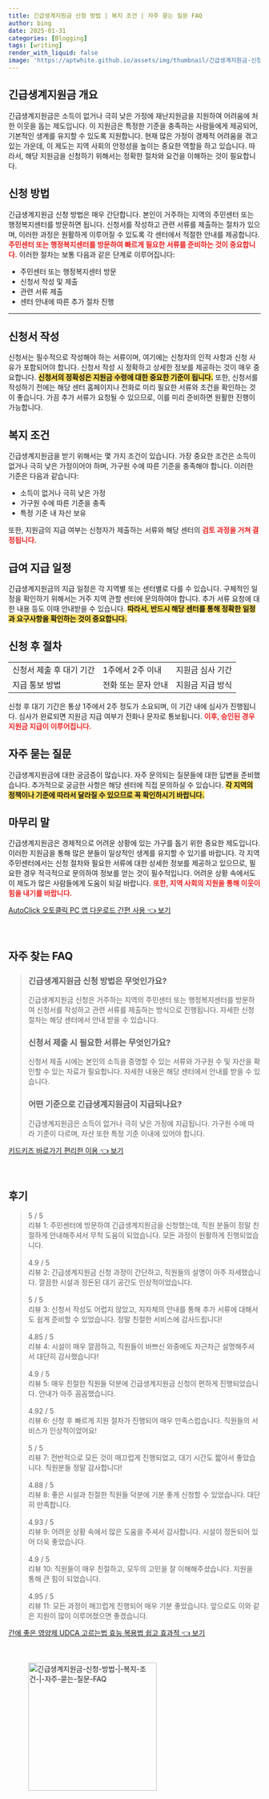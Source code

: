 ```yaml
---
title: 긴급생계지원금 신청 방법 | 복지 조건 | 자주 묻는 질문 FAQ
author: bing
date: 2025-01-31
categories: [Blogging]
tags: [writing]
render_with_liquid: false
image: 'https://aptwhite.github.io/assets/img/thumbnail/긴급생계지원금-신청-방법-|-복지-조건-|-자주-묻는-질문-FAQ.webp'
---
```



<h2 id='긴급생계지원금_개요'>긴급생계지원금 개요</h2>

<p>긴급생계지원금은 소득이 없거나 극히 낮은 가정에 재난지원금을 지원하여 어려움에 처한 이웃을 돕는 제도입니다. 이 지원금은 특정한 기준을 충족하는 사람들에게 제공되어, 기본적인 생계를 유지할 수 있도록 지원합니다. 현재 많은 가정이 경제적 어려움을 겪고 있는 가운데, 이 제도는 지역 사회의 안정성을 높이는 중요한 역할을 하고 있습니다. 따라서, 해당 지원금을 신청하기 위해서는 정확한 절차와 요건을 이해하는 것이 필요합니다.</p>

<h2 id='신청_방법'>신청 방법</h2>

<p>긴급생계지원금 신청 방법은 매우 간단합니다. 본인이 거주하는 지역의 주민센터 또는 행정복지센터를 방문하면 됩니다. 신청서를 작성하고 관련 서류를 제출하는 절차가 있으며, 이러한 과정은 원활하게 이루어질 수 있도록 각 센터에서 적절한 안내를 제공합니다. <b><span style="color: #ee2323;">주민센터 또는 행정복지센터를 방문하여 빠르게 필요한 서류를 준비하는 것이 중요합니다.</span></b> 이러한 절차는 보통 다음과 같은 단계로 이루어집니다:</p>

<ul>
    <li>주민센터 또는 행정복지센터 방문</li>
    <li>신청서 작성 및 제출</li>
    <li>관련 서류 제출</li>
    <li>센터 안내에 따른 추가 절차 진행</li>
</ul>

<hr />

<h2 id='신청서_작성'>신청서 작성</h2>

<p>신청서는 필수적으로 작성해야 하는 서류이며, 여기에는 신청자의 인적 사항과 신청 사유가 포함되어야 합니다. 신청서 작성 시 정확하고 상세한 정보를 제공하는 것이 매우 중요합니다. <b><span style="background-color: #ffe066;">신청서의 정확성은 지원금 수령에 대한 중요한 기준이 됩니다.</span></b> 또한, 신청서를 작성하기 전에는 해당 센터 홈페이지나 전화로 미리 필요한 서류와 조건을 확인하는 것이 좋습니다. 가끔 추가 서류가 요청될 수 있으므로, 이를 미리 준비하면 원활한 진행이 가능합니다.</p>

<h2 id='복지_조건'>복지 조건</h2>

<p>긴급생계지원금을 받기 위해서는 몇 가지 조건이 있습니다. 가장 중요한 조건은 소득이 없거나 극히 낮은 가정이어야 하며, 가구원 수에 따른 기준을 충족해야 합니다. 이러한 기준은 다음과 같습니다:</p>

<ul>
    <li>소득이 없거나 극히 낮은 가정</li>
    <li>가구원 수에 따른 기준을 충족</li>
    <li>특정 기준 내 자산 보유</li>
</ul>

<p>또한, 지원금의 지급 여부는 신청자가 제출하는 서류와 해당 센터의  <b><span style="color: #ee2323;">검토 과정을 거쳐 결정됩니다.</span></b></p>

<h2 id='급여_지급일정'>급여 지급 일정</h2>

<p>긴급생계지원금의 지급 일정은 각 지역별 또는 센터별로 다를 수 있습니다. 구체적인 일정을 확인하기 위해서는 거주 지역 관할 센터에 문의하여야 합니다. 추가 서류 요청에 대한 내용 등도 이때 안내받을 수 있습니다. <b><span style="background-color: #ffe066;">따라서, 반드시 해당 센터를 통해 정확한 일정과 요구사항을 확인하는 것이 중요합니다.</span></b></p>

<h2 id='신청_후_절차'>신청 후 절차</h2>

<table>
    <tr>
        <td>신청서 제출 후 대기 기간</td>
        <td>1주에서 2주 이내</td>
        <td>지원금 심사 기간</td>
    </tr>
    <tr>
        <td>지급 통보 방법</td>
        <td>전화 또는 문자 안내</td>
        <td>지원금 지급 방식</td>
    </tr>
</table>

<p>신청 후 대기 기간은 통상 1주에서 2주 정도가 소요되며, 이 기간 내에 심사가 진행됩니다. 심사가 완료되면 지원금 지급 여부가 전화나 문자로 통보됩니다. <b><span style="color: #ee2323;">이후, 승인된 경우 지원금 지급이 이루어집니다.</span></b></p>

<h2 id='자주_묻는_질문'>자주 묻는 질문</h2>

<p>긴급생계지원금에 대한 궁금증이 많습니다. 자주 문의되는 질문들에 대한 답변을 준비했습니다. 추가적으로 궁금한 사항은 해당 센터에 직접 문의하실 수 있습니다. <b><span style="background-color: #ffe066;">각 지역의 정책이나 기준에 따라서 달라질 수 있으므로 꼭 확인하시기 바랍니다.</span></b></p>

<h2 id='마무리_말'>마무리 말</h2>

<p>긴급생계지원금은 경제적으로 어려운 상황에 있는 가구를 돕기 위한 중요한 제도입니다. 이러한 지원금을 통해 많은 분들이 일상적인 생계를 유지할 수 있기를 바랍니다. 각 지역 주민센터에서는 신청 절차와 필요한 서류에 대한 상세한 정보를 제공하고 있으므로, 필요한 경우 적극적으로 문의하여 정보를 얻는 것이 필수적입니다. 어려운 상황 속에서도 이 제도가 많은 사람들에게 도움이 되길 바랍니다. <b><span style="color: #ee2323;">또한, 지역 사회의 지원을 통해 이웃이 힘을 내기를 바랍니다.</span></b></p>


<p><a class="click-button" title="AutoClick 오토클릭 PC 앱 다운로드 간편 사용" href="https://aptwhite.github.io/posts/AutoClick-%EC%98%A4%ED%86%A0%ED%81%B4%EB%A6%AD-PC-%EC%95%B1-%EB%8B%A4%EC%9A%B4%EB%A1%9C%EB%93%9C-%EA%B0%84%ED%8E%B8-%EC%82%AC%EC%9A%A9/" rel="dofollow">AutoClick 오토클릭 PC 앱 다운로드 간편 사용 👈 보기</a></p><br>
<h2 id='자주_찾는_FAQ'>자주 찾는 FAQ</h2>
<div itemscope="" itemtype="https://schema.org/FAQPage"> 
<blockquote> 
<div itemscope="" itemprop="mainEntity" itemtype="https://schema.org/Question"> 
<h3 itemprop="name">긴급생계지원금 신청 방법은 무엇인가요?</h3> 
<div itemscope="" itemprop="acceptedAnswer" itemtype="https://schema.org/Answer"> 
<span itemprop="text"> 
<p>긴급생계지원금 신청은 거주하는 지역의 주민센터 또는 행정복지센터를 방문하여 신청서를 작성하고 관련 서류를 제출하는 방식으로 진행됩니다. 자세한 신청 절차는 해당 센터에서 안내 받을 수 있습니다.</p> 
</span> 
</div> 
</div> 

<div itemscope="" itemprop="mainEntity" itemtype="https://schema.org/Question"> 
<h3 itemprop="name">신청서 제출 시 필요한 서류는 무엇인가요?</h3> 
<div itemscope="" itemprop="acceptedAnswer" itemtype="https://schema.org/Answer"> 
<span itemprop="text"> 
<p>신청서 제출 시에는 본인의 소득을 증명할 수 있는 서류와 가구원 수 및 자산을 확인할 수 있는 자료가 필요합니다. 자세한 내용은 해당 센터에서 안내를 받을 수 있습니다.</p> 
</span> 
</div> 
</div> 

<div itemscope="" itemprop="mainEntity" itemtype="https://schema.org/Question"> 
<h3 itemprop="name">어떤 기준으로 긴급생계지원금이 지급되나요?</h3> 
<div itemscope="" itemprop="acceptedAnswer" itemtype="https://schema.org/Answer"> 
<span itemprop="text"> 
<p>긴급생계지원금은 소득이 없거나 극히 낮은 가정에 지급됩니다. 가구원 수에 따라 기준이 다르며, 자산 또한 특정 기준 이내에 있어야 합니다.</p> 
</span> 
</div> 
</div> 

</blockquote> 
</div>
<p><a class="click-button" title="키드키즈 바로가기 편리한 이용" href="https://aptwhite.github.io/posts/%ED%82%A4%EB%93%9C%ED%82%A4%EC%A6%88-%EB%B0%94%EB%A1%9C%EA%B0%80%EA%B8%B0-%ED%8E%B8%EB%A6%AC%ED%95%9C-%EC%9D%B4%EC%9A%A9/" rel="dofollow">키드키즈 바로가기 편리한 이용 👈 보기</a></p><br>
<h2 id='후기'>후기</h2>
<div itemscope itemtype="https://schema.org/Product">
  <blockquote>
  <div itemprop="review" itemscope itemtype="https://schema.org/Review">
      <div itemprop="reviewRating" itemscope itemtype="https://schema.org/Rating"> <span itemprop="ratingValue">5</span> / <span itemprop="bestRating">5</span> </div>
      <span itemprop="reviewBody">리뷰 1: 주민센터에 방문하여 긴급생계지원금을 신청했는데, 직원 분들이 정말 친절하게 안내해주셔서 무척 도움이 되었습니다. 모든 과정이 원활하게 진행되었습니다.</span>
  </div>
  <br>
  <div itemprop="review" itemscope itemtype="https://schema.org/Review">
      <div itemprop="reviewRating" itemscope itemtype="https://schema.org/Rating"> <span itemprop="ratingValue">4.9</span> / <span itemprop="bestRating">5</span> </div>
      <span itemprop="reviewBody">리뷰 2: 긴급생계지원금 신청 과정이 간단하고, 직원들의 설명이 아주 자세했습니다. 깔끔한 시설과 정돈된 대기 공간도 인상적이었습니다.</span>
  </div>
  <br>
  <div itemprop="review" itemscope itemtype="https://schema.org/Review">
      <div itemprop="reviewRating" itemscope itemtype="https://schema.org/Rating"> <span itemprop="ratingValue">5</span> / <span itemprop="bestRating">5</span> </div>
      <span itemprop="reviewBody">리뷰 3: 신청서 작성도 어렵지 않았고, 지자체의 안내를 통해 추가 서류에 대해서도 쉽게 준비할 수 있었습니다. 정말 친절한 서비스에 감사드립니다!</span>
  </div>
  <br>
  <div itemprop="review" itemscope itemtype="https://schema.org/Review">
      <div itemprop="reviewRating" itemscope itemtype="https://schema.org/Rating"> <span itemprop="ratingValue">4.85</span> / <span itemprop="bestRating">5</span> </div>
      <span itemprop="reviewBody">리뷰 4: 시설이 매우 깔끔하고, 직원들이 바쁘신 와중에도 차근차근 설명해주셔서 대단히 감사했습니다!</span>
  </div>
  <br>
  <div itemprop="review" itemscope itemtype="https://schema.org/Review">
      <div itemprop="reviewRating" itemscope itemtype="https://schema.org/Rating"> <span itemprop="ratingValue">4.9</span> / <span itemprop="bestRating">5</span> </div>
      <span itemprop="reviewBody">리뷰 5: 매우 친절한 직원들 덕분에 긴급생계지원금 신청이 편하게 진행되었습니다. 안내가 아주 꼼꼼했습니다.</span>
  </div>
  <br>
  <div itemprop="review" itemscope itemtype="https://schema.org/Review">
      <div itemprop="reviewRating" itemscope itemtype="https://schema.org/Rating"> <span itemprop="ratingValue">4.92</span> / <span itemprop="bestRating">5</span> </div>
      <span itemprop="reviewBody">리뷰 6: 신청 후 빠르게 지원 절차가 진행되어 매우 만족스럽습니다. 직원들의 서비스가 인상적이었어요!</span>
  </div>
  <br>
  <div itemprop="review" itemscope itemtype="https://schema.org/Review">
      <div itemprop="reviewRating" itemscope itemtype="https://schema.org/Rating"> <span itemprop="ratingValue">5</span> / <span itemprop="bestRating">5</span> </div>
      <span itemprop="reviewBody">리뷰 7: 전반적으로 모든 것이 매끄럽게 진행되었고, 대기 시간도 짧아서 좋았습니다. 직원분들 정말 감사합니다!</span>
  </div>
  <br>
  <div itemprop="review" itemscope itemtype="https://schema.org/Review">
      <div itemprop="reviewRating" itemscope itemtype="https://schema.org/Rating"> <span itemprop="ratingValue">4.88</span> / <span itemprop="bestRating">5</span> </div>
      <span itemprop="reviewBody">리뷰 8: 좋은 시설과 친절한 직원들 덕분에 기분 좋게 신청할 수 있었습니다. 대단히 만족합니다.</span>
  </div>
  <br>
  <div itemprop="review" itemscope itemtype="https://schema.org/Review">
      <div itemprop="reviewRating" itemscope itemtype="https://schema.org/Rating"> <span itemprop="ratingValue">4.93</span> / <span itemprop="bestRating">5</span> </div>
      <span itemprop="reviewBody">리뷰 9: 어려운 상황 속에서 많은 도움을 주셔서 감사합니다. 시설이 정돈되어 있어 더욱 좋았습니다.</span>
  </div>
  <br>
  <div itemprop="review" itemscope itemtype="https://schema.org/Review">
      <div itemprop="reviewRating" itemscope itemtype="https://schema.org/Rating"> <span itemprop="ratingValue">4.9</span> / <span itemprop="bestRating">5</span> </div>
      <span itemprop="reviewBody">리뷰 10: 직원들이 매우 친절하고, 모두의 고민을 잘 이해해주셨습니다. 지원을 통해 큰 힘이 되었습니다.</span>
  </div>
  <br>
  <div itemprop="review" itemscope itemtype="https://schema.org/Review">
      <div itemprop="reviewRating" itemscope itemtype="https://schema.org/Rating"> <span itemprop="ratingValue">4.95</span> / <span itemprop="bestRating">5</span> </div>
      <span itemprop="reviewBody">리뷰 11: 모든 과정이 매끄럽게 진행되어 매우 기분 좋았습니다. 앞으로도 이와 같은 지원이 많이 이루어졌으면 좋겠습니다.</span>
  </div>
  </blockquote>
</div>
<p><a class="click-button" title="간에 좋은 영양제 UDCA 고르는법 효능 복용법 쉽고 효과적" href="https://aptwhite.github.io/posts/%EA%B0%84%EC%97%90-%EC%A2%8B%EC%9D%80-%EC%98%81%EC%96%91%EC%A0%9C-UDCA-%EA%B3%A0%EB%A5%B4%EB%8A%94%EB%B2%95-%ED%9A%A8%EB%8A%A5-%EB%B3%B5%EC%9A%A9%EB%B2%95-%EC%89%BD%EA%B3%A0-%ED%9A%A8%EA%B3%BC%EC%A0%81/" rel="dofollow">간에 좋은 영양제 UDCA 고르는법 효능 복용법 쉽고 효과적 👈 보기</a></p><br>
<figure class="image"><img src="https://aptwhite.github.io/assets/img/thumbnail/긴급생계지원금-신청-방법-|-복지-조건-|-자주-묻는-질문-FAQ.webp" alt="긴급생계지원금-신청-방법-|-복지-조건-|-자주-묻는-질문-FAQ" width="256" height="256"></figure>